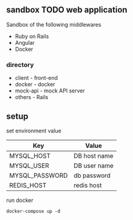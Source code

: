 ## sandbox TODO web application

Sandbox of the following middlewares

* Ruby on Rails
* Angular
* Docker

### directory

* client - front-end
* docker - docker
* mock-api - mock API server
* others - Rails

## setup

set environment value

| Key | Value |
|---|---|
| MYSQL_HOST | DB host name |
| MYSQL_USER | DB user name |
| MYSQL_PASSWORD | db password |
| REDIS_HOST | redis host |

run docker

```
docker-compose up -d
```

